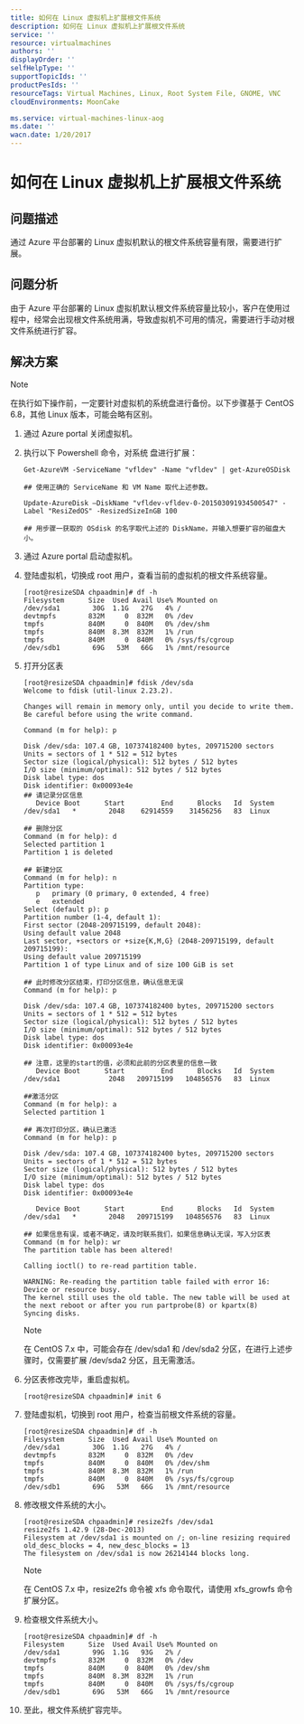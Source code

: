 ```yaml
---
title: 如何在 Linux 虚拟机上扩展根文件系统
description: 如何在 Linux 虚拟机上扩展根文件系统
service: ''
resource: virtualmachines
authors: ''
displayOrder: ''
selfHelpType: ''
supportTopicIds: ''
productPesIds: ''
resourceTags: Virtual Machines, Linux, Root System File, GNOME, VNC
cloudEnvironments: MoonCake

ms.service: virtual-machines-linux-aog
ms.date: ''
wacn.date: 1/20/2017
---
```


# 如何在 Linux 虚拟机上扩展根文件系统

## **问题描述**

通过 Azure 平台部署的 Linux 虚拟机默认的根文件系统容量有限，需要进行扩展。

## **问题分析**

由于 Azure 平台部署的 Linux 虚拟机默认根文件系统容量比较小，客户在使用过程中，经常会出现根文件系统用满，导致虚拟机不可用的情况，需要进行手动对根文件系统进行扩容。

## **解决方案**

>[!NOTE]
>在执行如下操作前，一定要针对虚拟机的系统盘进行备份。以下步骤基于 CentOS 6.8，其他 Linux 版本，可能会略有区别。

1. 通过 Azure portal 关闭虚拟机。
2. 执行以下 Powershell 命令，对系统 盘进行扩展：

    ```
    Get-AzureVM -ServiceName "vfldev" -Name "vfldev" | get-AzureOSDisk 

    ## 使用正确的 ServiceName 和 VM Name 取代上述参数。

    Update-AzureDisk –DiskName "vfldev-vfldev-0-201503091934500547" -Label "ResiZedOS" -ResizedSizeInGB 100

    ## 用步骤一获取的 OSdisk 的名字取代上述的 DiskName，并输入想要扩容的磁盘大小。
    ```

3. 通过 Azure portal 启动虚拟机。
4. 登陆虚拟机，切换成 root 用户，查看当前的虚拟机的根文件系统容量。

    ```
    [root@resizeSDA chpaadmin]# df -h
    Filesystem      Size  Used Avail Use% Mounted on
    /dev/sda1        30G  1.1G   27G   4% /
    devtmpfs        832M     0  832M   0% /dev
    tmpfs           840M     0  840M   0% /dev/shm
    tmpfs           840M  8.3M  832M   1% /run
    tmpfs           840M     0  840M   0% /sys/fs/cgroup
    /dev/sdb1        69G   53M   66G   1% /mnt/resource
    ```

5. 打开分区表

    ```
    [root@resizeSDA chpaadmin]# fdisk /dev/sda
    Welcome to fdisk (util-linux 2.23.2).

    Changes will remain in memory only, until you decide to write them.
    Be careful before using the write command.

    Command (m for help): p

    Disk /dev/sda: 107.4 GB, 107374182400 bytes, 209715200 sectors
    Units = sectors of 1 * 512 = 512 bytes
    Sector size (logical/physical): 512 bytes / 512 bytes
    I/O size (minimum/optimal): 512 bytes / 512 bytes
    Disk label type: dos
    Disk identifier: 0x00093e4e
    ## 请记录分区信息
       Device Boot      Start         End      Blocks   Id  System
    /dev/sda1   *        2048    62914559    31456256   83  Linux

    ## 删除分区
    Command (m for help): d
    Selected partition 1
    Partition 1 is deleted

    ## 新建分区
    Command (m for help): n
    Partition type:
       p   primary (0 primary, 0 extended, 4 free)
       e   extended
    Select (default p): p
    Partition number (1-4, default 1):
    First sector (2048-209715199, default 2048):
    Using default value 2048
    Last sector, +sectors or +size{K,M,G} (2048-209715199, default 209715199):
    Using default value 209715199
    Partition 1 of type Linux and of size 100 GiB is set

    ## 此时修改分区结束，打印分区信息，确认信息无误
    Command (m for help): p

    Disk /dev/sda: 107.4 GB, 107374182400 bytes, 209715200 sectors
    Units = sectors of 1 * 512 = 512 bytes
    Sector size (logical/physical): 512 bytes / 512 bytes
    I/O size (minimum/optimal): 512 bytes / 512 bytes
    Disk label type: dos
    Disk identifier: 0x00093e4e

    ## 注意，这里的start的值，必须和此前的分区表里的信息一致
       Device Boot      Start         End      Blocks   Id  System
    /dev/sda1            2048   209715199   104856576   83  Linux

    ##激活分区
    Command (m for help): a
    Selected partition 1

    ## 再次打印分区，确认已激活
    Command (m for help): p

    Disk /dev/sda: 107.4 GB, 107374182400 bytes, 209715200 sectors
    Units = sectors of 1 * 512 = 512 bytes
    Sector size (logical/physical): 512 bytes / 512 bytes
    I/O size (minimum/optimal): 512 bytes / 512 bytes
    Disk label type: dos
    Disk identifier: 0x00093e4e

       Device Boot      Start         End      Blocks   Id  System
    /dev/sda1   *        2048   209715199   104856576   83  Linux

    ## 如果信息有误，或者不确定，请及时联系我们，如果信息确认无误，写入分区表
    Command (m for help): wr
    The partition table has been altered!

    Calling ioctl() to re-read partition table.

    WARNING: Re-reading the partition table failed with error 16: Device or resource busy.
    The kernel still uses the old table. The new table will be used at
    the next reboot or after you run partprobe(8) or kpartx(8)
    Syncing disks.
    ```

    >[!NOTE]
    >在 CentOS 7.x 中，可能会存在 /dev/sda1 和 /dev/sda2 分区，在进行上述步骤时，仅需要扩展 /dev/sda2 分区，且无需激活。

6. 分区表修改完毕，重启虚拟机。

    ```
    [root@resizeSDA chpaadmin]# init 6
    ```

7. 登陆虚拟机，切换到 root 用户，检查当前根文件系统的容量。

    ```
    [root@resizeSDA chpaadmin]# df -h
    Filesystem      Size  Used Avail Use% Mounted on
    /dev/sda1        30G  1.1G   27G   4% /
    devtmpfs        832M     0  832M   0% /dev
    tmpfs           840M     0  840M   0% /dev/shm
    tmpfs           840M  8.3M  832M   1% /run
    tmpfs           840M     0  840M   0% /sys/fs/cgroup
    /dev/sdb1        69G   53M   66G   1% /mnt/resource
    ```

8. 修改根文件系统的大小。

    ```
    [root@resizeSDA chpaadmin]# resize2fs /dev/sda1
    resize2fs 1.42.9 (28-Dec-2013)
    Filesystem at /dev/sda1 is mounted on /; on-line resizing required
    old_desc_blocks = 4, new_desc_blocks = 13
    The filesystem on /dev/sda1 is now 26214144 blocks long.
    ```

    >[!NOTE]
    >在 CentOS 7.x 中，resize2fs 命令被 xfs 命令取代，请使用 xfs_growfs 命令扩展分区。

9. 检查根文件系统大小。

    ```
    [root@resizeSDA chpaadmin]# df -h
    Filesystem      Size  Used Avail Use% Mounted on
    /dev/sda1        99G  1.1G   93G   2% /
    devtmpfs        832M     0  832M   0% /dev
    tmpfs           840M     0  840M   0% /dev/shm
    tmpfs           840M  8.3M  832M   1% /run
    tmpfs           840M     0  840M   0% /sys/fs/cgroup
    /dev/sdb1        69G   53M   66G   1% /mnt/resource
    ```

10. 至此，根文件系统扩容完毕。